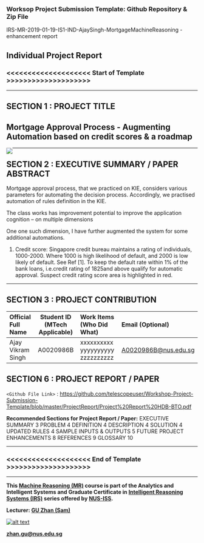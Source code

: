 ### Worksop Project Submission Template: Github Repository & Zip File

IRS-MR-2019-01-19-IS1-IND-AjaySingh-MortgageMachineReasoning - enhancement report

Individual Project Report
---

### <<<<<<<<<<<<<<<<<<<< Start of Template >>>>>>>>>>>>>>>>>>>>

---

## SECTION 1 : PROJECT TITLE
## Mortgage Approval Process - Augmenting Automation based on credit scores & a roadmap


<img src="SystemCode/clips/static/hdb-bto.png"
     style="float: left; margin-right: 0px;" />

---
## SECTION 2 : EXECUTIVE SUMMARY / PAPER ABSTRACT
Mortgage approval process, that we practiced on KIE, considers various parameters for automating the decision process. Accordingly, we practised automation of rules definition in the KIE.

The class works has improvement potential to improve the application cognition – on multiple dimensions


One one such dimension, I have further augmented the system for some additional automations.

1)	Credit score: Singapore credit bureau maintains a rating of individuals, 1000-2000. Where 1000 is high likelihood of default, and 2000 is low likely of default. See Ref [1]. To keep the default rate within 1% of the bank loans, i.e.credit rating of 1825and above qualify for automatic approval. Suspect credit rating score area is highlighted in red.

---
## SECTION 3 :  PROJECT CONTRIBUTION

| Official Full Name  | Student ID (MTech Applicable)  | Work Items (Who Did What) | Email (Optional) |
| :------------ |:---------------:| :-----| :-----|
| Ajay Vikram Singh | A0020986B | xxxxxxxxxx yyyyyyyyyy zzzzzzzzzz| A0020986B@nus.edu.sg |



## SECTION 6 : PROJECT REPORT / PAPER

`<Github File Link>` : <https://github.com/telescopeuser/Workshop-Project-Submission-Template/blob/master/ProjectReport/Project%20Report%20HDB-BTO.pdf>

**Recommended Sections for Project Report / Paper:**
EXECUTIVE SUMMARY	3
PROBLEM	4
DEFINITION	4
DESCRIPTION	4
SOLUTION	4
UPDATED RULES	4
SAMPLE INPUTS & OUTPUTS	5
FUTURE PROJECT ENHANCEMENTS	8
REFERENCES	9
GLOSSARY	10




---

### <<<<<<<<<<<<<<<<<<<< End of Template >>>>>>>>>>>>>>>>>>>>

---

**This [Machine Reasoning (MR)](https://www.iss.nus.edu.sg/executive-education/course/detail/machine-reasoning "Machine Reasoning") course is part of the Analytics and Intelligent Systems and Graduate Certificate in [Intelligent Reasoning Systems (IRS)](https://www.iss.nus.edu.sg/stackable-certificate-programmes/intelligent-systems "Intelligent Reasoning Systems") series offered by [NUS-ISS](https://www.iss.nus.edu.sg "Institute of Systems Science, National University of Singapore").**

**Lecturer: [GU Zhan (Sam)](https://www.iss.nus.edu.sg/about-us/staff/detail/201/GU%20Zhan "GU Zhan (Sam)")**

[![alt text](https://www.iss.nus.edu.sg/images/default-source/About-Us/7.6.1-teaching-staff/sam-website.tmb-.png "Let's check Sam' profile page")](https://www.iss.nus.edu.sg/about-us/staff/detail/201/GU%20Zhan)

**zhan.gu@nus.edu.sg**
